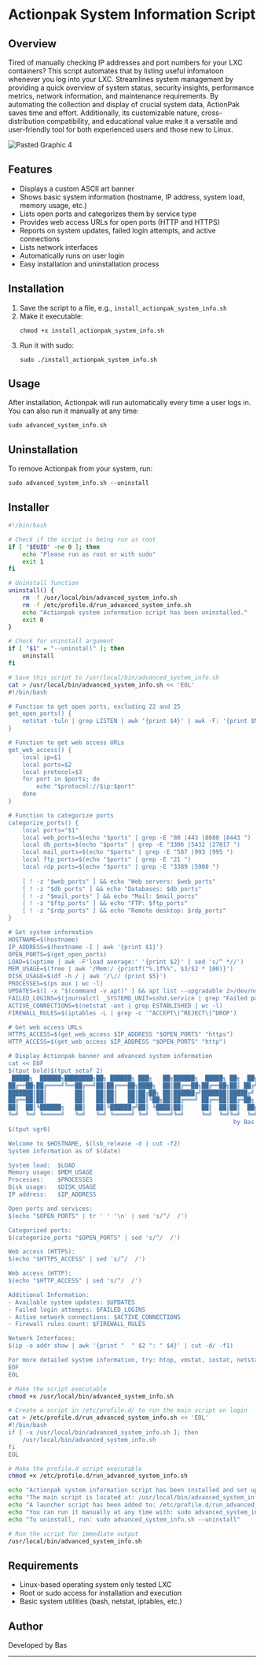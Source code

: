# Actionpak System Information Script

## Overview

Tired of manually checking IP addresses and port numbers for your LXC containers? This script automates that by listing useful infomatoon whenever you log into your LXC.
Streamlines system management by providing a quick overview of system status, security insights, performance metrics, network information, and maintenance requirements.
By automating the collection and display of crucial system data, ActionPak saves time and effort. Additionally, its customizable nature, cross-distribution compatibility,
and educational value make it a versatile and user-friendly tool for both experienced users and those new to Linux.

![Pasted Graphic 4](https://github.com/user-attachments/assets/7860c376-545e-4f9f-be75-2e66b65b4ef0)

## Features

- Displays a custom ASCII art banner
- Shows basic system information (hostname, IP address, system load, memory usage, etc.)
- Lists open ports and categorizes them by service type
- Provides web access URLs for open ports (HTTP and HTTPS)
- Reports on system updates, failed login attempts, and active connections
- Lists network interfaces
- Automatically runs on user login
- Easy installation and uninstallation process

## Installation

1. Save the script to a file, e.g., `install_actionpak_system_info.sh`
2. Make it executable:
   ```
   chmod +x install_actionpak_system_info.sh
   ```
3. Run it with sudo:
   ```
   sudo ./install_actionpak_system_info.sh
   ```

## Usage

After installation, Actionpak will run automatically every time a user logs in. You can also run it manually at any time:

```
sudo advanced_system_info.sh
```

## Uninstallation

To remove Actionpak from your system, run:

```
sudo advanced_system_info.sh --uninstall
```

## Installer 

```bash
#!/bin/bash

# Check if the script is being run as root
if [ "$EUID" -ne 0 ]; then
    echo "Please run as root or with sudo"
    exit 1
fi

# Uninstall function
uninstall() {
    rm -f /usr/local/bin/advanced_system_info.sh
    rm -f /etc/profile.d/run_advanced_system_info.sh
    echo "Actionpak system information script has been uninstalled."
    exit 0
}

# Check for uninstall argument
if [ "$1" = "--uninstall" ]; then
    uninstall
fi

# Save this script to /usr/local/bin/advanced_system_info.sh
cat > /usr/local/bin/advanced_system_info.sh << 'EOL'
#!/bin/bash

# Function to get open ports, excluding 22 and 25
get_open_ports() {
    netstat -tuln | grep LISTEN | awk '{print $4}' | awk -F: '{print $NF}' | sort -n | uniq | grep -vE '^22$|^25$' | tr '\n' ' '
}

# Function to get web access URLs
get_web_access() {
    local ip=$1
    local ports=$2
    local protocol=$3
    for port in $ports; do
        echo "$protocol://$ip:$port"
    done
}

# Function to categorize ports
categorize_ports() {
    local ports="$1"
    local web_ports=$(echo "$ports" | grep -E "80 |443 |8080 |8443 ")
    local db_ports=$(echo "$ports" | grep -E "3306 |5432 |27017 ")
    local mail_ports=$(echo "$ports" | grep -E "587 |993 |995 ")
    local ftp_ports=$(echo "$ports" | grep -E "21 ")
    local rdp_ports=$(echo "$ports" | grep -E "3389 |5900 ")
    
    [ ! -z "$web_ports" ] && echo "Web servers: $web_ports"
    [ ! -z "$db_ports" ] && echo "Databases: $db_ports"
    [ ! -z "$mail_ports" ] && echo "Mail: $mail_ports"
    [ ! -z "$ftp_ports" ] && echo "FTP: $ftp_ports"
    [ ! -z "$rdp_ports" ] && echo "Remote desktop: $rdp_ports"
}

# Get system information
HOSTNAME=$(hostname)
IP_ADDRESS=$(hostname -I | awk '{print $1}')
OPEN_PORTS=$(get_open_ports)
LOAD=$(uptime | awk -F'load average:' '{print $2}' | sed 's/^ *//')
MEM_USAGE=$(free | awk '/Mem:/ {printf("%.1f%%", $3/$2 * 100)}')
DISK_USAGE=$(df -h / | awk '/\// {print $5}')
PROCESSES=$(ps aux | wc -l)
UPDATES=$([ -x "$(command -v apt)" ] && apt list --upgradable 2>/dev/null | grep -c upgradable || echo "N/A")
FAILED_LOGINS=$(journalctl _SYSTEMD_UNIT=sshd.service | grep "Failed password" | wc -l)
ACTIVE_CONNECTIONS=$(netstat -ant | grep ESTABLISHED | wc -l)
FIREWALL_RULES=$(iptables -L | grep -c '^ACCEPT\|^REJECT\|^DROP')

# Get web access URLs
HTTPS_ACCESS=$(get_web_access $IP_ADDRESS "$OPEN_PORTS" "https")
HTTP_ACCESS=$(get_web_access $IP_ADDRESS "$OPEN_PORTS" "http")

# Display Actionpak banner and advanced system information
cat << EOF
$(tput bold)$(tput setaf 2)
 █████╗  ██████╗████████╗██╗ ██████╗ ███╗   ██╗██████╗  █████╗ ██╗  ██╗
██╔══██╗██╔════╝╚══██╔══╝██║██╔═══██╗████╗  ██║██╔══██╗██╔══██╗██║ ██╔╝
███████║██║        ██║   ██║██║   ██║██╔██╗ ██║██████╔╝███████║█████╔╝ 
██╔══██║██║        ██║   ██║██║   ██║██║╚██╗██║██╔═══╝ ██╔══██║██╔═██╗ 
██║  ██║╚██████╗   ██║   ██║╚██████╔╝██║ ╚████║██║     ██║  ██║██║  ██╗
╚═╝  ╚═╝ ╚═════╝   ╚═╝   ╚═╝ ╚═════╝ ╚═╝  ╚═══╝╚═╝     ╚═╝  ╚═╝╚═╝  ╚═╝
                                                                by Bas
$(tput sgr0)

Welcome to $HOSTNAME, $(lsb_release -d | cut -f2)
System information as of $(date)

System load:  $LOAD
Memory usage: $MEM_USAGE
Processes:    $PROCESSES
Disk usage:   $DISK_USAGE
IP address:   $IP_ADDRESS

Open ports and services:
$(echo "$OPEN_PORTS" | tr ' ' '\n' | sed 's/^/  /')

Categorized ports:
$(categorize_ports "$OPEN_PORTS" | sed 's/^/  /')

Web access (HTTPS):
$(echo "$HTTPS_ACCESS" | sed 's/^/  /')

Web access (HTTP):
$(echo "$HTTP_ACCESS" | sed 's/^/  /')

Additional Information:
- Available system updates: $UPDATES
- Failed login attempts: $FAILED_LOGINS
- Active network connections: $ACTIVE_CONNECTIONS
- Firewall rules count: $FIREWALL_RULES

Network Interfaces:
$(ip -o addr show | awk '{print "  " $2 ": " $4}' | cut -d/ -f1)

For more detailed system information, try: htop, vmstat, iostat, netstat, ss
EOF
EOL

# Make the script executable
chmod +x /usr/local/bin/advanced_system_info.sh

# Create a script in /etc/profile.d/ to run the main script on login
cat > /etc/profile.d/run_advanced_system_info.sh << 'EOL'
#!/bin/bash
if [ -x /usr/local/bin/advanced_system_info.sh ]; then
    /usr/local/bin/advanced_system_info.sh
fi
EOL

# Make the profile.d script executable
chmod +x /etc/profile.d/run_advanced_system_info.sh

echo "Actionpak system information script has been installed and set up to run on user login."
echo "The main script is located at: /usr/local/bin/advanced_system_info.sh"
echo "A launcher script has been added to: /etc/profile.d/run_advanced_system_info.sh"
echo "You can run it manually at any time with: sudo advanced_system_info.sh"
echo "To uninstall, run: sudo advanced_system_info.sh --uninstall"

# Run the script for immediate output
/usr/local/bin/advanced_system_info.sh
```

## Requirements

- Linux-based operating system only tested LXC
- Root or sudo access for installation and execution
- Basic system utilities (bash, netstat, iptables, etc.)


## Author

Developed by Bas

---

